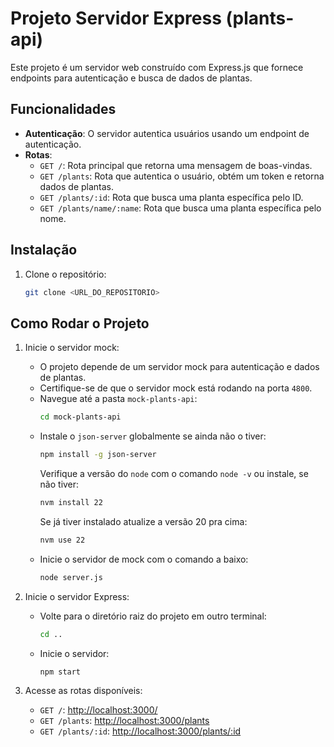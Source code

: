 # Projeto Servidor Express (plants-api)

Este projeto é um servidor web construído com Express.js que fornece endpoints para autenticação e busca de dados de plantas.

## Funcionalidades

- **Autenticação**: O servidor autentica usuários usando um endpoint de autenticação.
- **Rotas**:
  - `GET /`: Rota principal que retorna uma mensagem de boas-vindas.
  - `GET /plants`: Rota que autentica o usuário, obtém um token e retorna dados de plantas.
  - `GET /plants/:id`: Rota que busca uma planta específica pelo ID.
  - `GET /plants/name/:name`: Rota que busca uma planta específica pelo nome.

## Instalação

1. Clone o repositório:
   ```bash
   git clone <URL_DO_REPOSITORIO>
   ```

## Como Rodar o Projeto

1. Inicie o servidor mock:
   - O projeto depende de um servidor mock para autenticação e dados de plantas.
   - Certifique-se de que o servidor mock está rodando na porta `4800`.
   - Navegue até a pasta `mock-plants-api`:
     ```bash
     cd mock-plants-api
     ```
   - Instale o `json-server` globalmente se ainda não o tiver:
     ```bash
     npm install -g json-server
     ```
     Verifique a versão do `node` com o comando `node -v` ou instale, se não tiver:
     ```bash
     nvm install 22
     ```
      Se já tiver instalado atualize a versão 20 pra cima:
     ```bash
     nvm use 22
     ```
   - Inicie o servidor de mock com o comando a baixo:
     ```bash
     node server.js
     ```

2. Inicie o servidor Express:
   - Volte para o diretório raiz do projeto em outro terminal:
     ```bash
     cd ..
     ```
   - Inicie o servidor:
     ```bash
     npm start
     ```

3. Acesse as rotas disponíveis:
   - `GET /`: [http://localhost:3000/](http://localhost:3000/)
   - `GET /plants`: [http://localhost:3000/plants](http://localhost:3000/plants)
   - `GET /plants/:id`: [http://localhost:3000/plants/:id](http://localhost:3000/plants/:id)